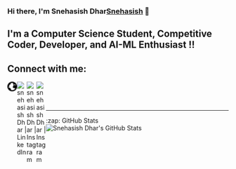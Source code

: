 ### Hi there, I'm Snehasish Dhar[Snehasish][website] 👋

## I'm a Computer Science Student, Competitive Coder, Developer, and AI-ML Enthusiast !!

## Connect with me:

[<img align="left" alt="dsnehasish74.github.io/portfolio/" width="22px" src="https://raw.githubusercontent.com/iconic/open-iconic/master/svg/globe.svg" />][website]
[<img align="left" alt="snehasish Dhar | LinkedIn" width="22px" src="https://cdn.jsdelivr.net/npm/simple-icons@v3/icons/linkedin.svg" />][linkedin]
[<img align="left" alt="snehasish Dhar | Instagram" width="22px" src="https://cdn.jsdelivr.net/npm/simple-icons@v3/icons/instagram.svg" />][instagram]
[<img align="left" alt="snehasish Dhar | Instagram" width="22px" src="https://cdn.jsdelivr.net/npm/simple-icons@v3/icons/facebook.svg" />][facebook]

<br />


<br />
<br />

---
  <summary>:zap: GitHub Stats</summary>

  <img align="left" alt="Snehasish Dhar's GitHub Stats" src="https://github-readme-stats.codestackr.vercel.app/api?username=dsnehasish74&show_icons=true&hide_border=true" />


[website]: https://dsnehasish74.github.io/portfolio/
[instagram]: https://www.instagram.com/snehasish_dhar/?hl=en
[linkedin]: https://www.linkedin.com/in/snehasish-dhar-b657721a0/
[facebook]: https://www.facebook.com/snehasish.dhar.129/
